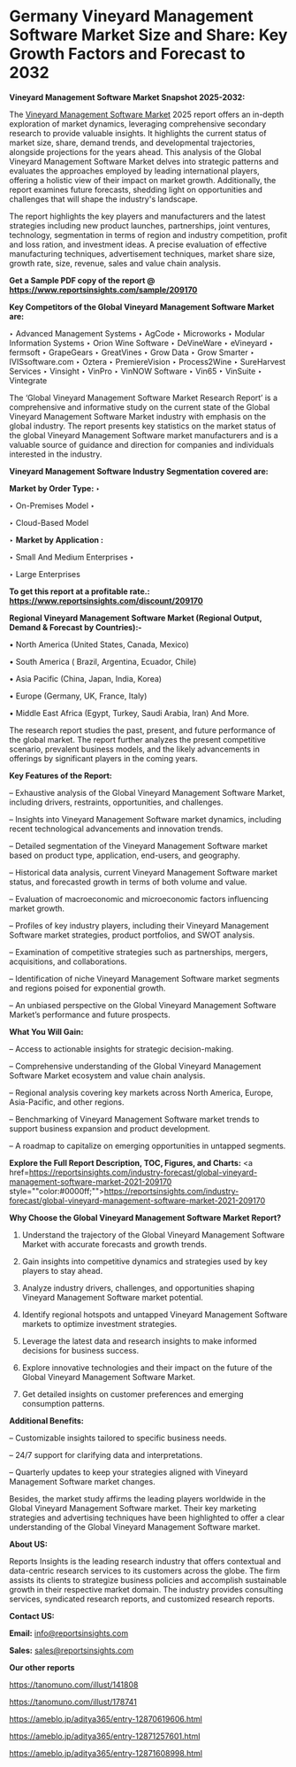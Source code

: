 # Germany Vineyard Management Software Market Size and Share: Key Growth Factors and Forecast to 2032

<strong>Vineyard Management Software Market Snapshot 2025-2032:</strong>

The <a href=https://www.reportsinsights.com/sample/209170>Vineyard Management Software Market</a> 2025 report offers an in-depth exploration of market dynamics, leveraging comprehensive secondary research to provide valuable insights. It highlights the current status of market size, share, demand trends, and developmental trajectories, alongside projections for the years ahead. This analysis of the Global Vineyard Management Software Market delves into strategic patterns and evaluates the approaches employed by leading international players, offering a holistic view of their impact on market growth. Additionally, the report examines future forecasts, shedding light on opportunities and challenges that will shape the industry's landscape.

The report highlights the key players and manufacturers and the latest strategies including new product launches, partnerships, joint ventures, technology, segmentation in terms of region and industry competition, profit and loss ration, and investment ideas. A precise evaluation of effective manufacturing techniques, advertisement techniques, market share size, growth rate, size, revenue, sales and value chain analysis.

<strong>Get a Sample PDF copy of the report @ <a href=https://www.reportsinsights.com/sample/209170 style=color:#0000ff;>https://www.reportsinsights.com/sample/209170</a></strong>

<strong>Key Competitors of the Global Vineyard Management Software Market are:</strong>

‣ Advanced Management Systems
‣ AgCode
‣ Microworks
‣ Modular Information Systems
‣ Orion Wine Software
‣ DeVineWare
‣ eVineyard
‣ fermsoft
‣ GrapeGears
‣ GreatVines
‣ Grow Data
‣ Grow Smarter
‣ IVISsoftware.com
‣ Oztera
‣ PremiereVision
‣ Process2Wine
‣ SureHarvest Services
‣ Vinsight
‣ VinPro
‣ VinNOW Software
‣ Vin65
‣ VinSuite
‣ Vintegrate

The ‘Global Vineyard Management Software Market Research Report’ is a comprehensive and informative study on the current state of the Global Vineyard Management Software Market industry with emphasis on the global industry. The report presents key statistics on the market status of the global Vineyard Management Software market manufacturers and is a valuable source of guidance and direction for companies and individuals interested in the industry.

<strong>Vineyard Management Software Industry Segmentation covered are:</strong>

<strong>Market by Order Type: </strong>
‣ 

‣ On-Premises Model
‣ 

‣ Cloud-Based Model

‣ 
<strong>Market by Application :</strong>

‣ Small And Medium Enterprises
‣ 

‣ Large Enterprises

<strong>To get this report at a profitable rate.: <a href=https://www.reportsinsights.com/discount/209170 style=color:#0000ff;>https://www.reportsinsights.com/discount/209170</a></strong>

<strong>Regional Vineyard Management Software Market (Regional Output, Demand &amp; Forecast by Countries):-</strong>

• North America (United States, Canada, Mexico)

• South America ( Brazil, Argentina, Ecuador, Chile)

• Asia Pacific (China, Japan, India, Korea)

• Europe (Germany, UK, France, Italy)

• Middle East Africa (Egypt, Turkey, Saudi Arabia, Iran) And More.

The research report studies the past, present, and future performance of the global market. The report further analyzes the present competitive scenario, prevalent business models, and the likely advancements in offerings by significant players in the coming years.

<strong>Key Features of the Report:</strong>

– Exhaustive analysis of the Global Vineyard Management Software Market, including drivers, restraints, opportunities, and challenges.

– Insights into Vineyard Management Software market dynamics, including recent technological advancements and innovation trends.

– Detailed segmentation of the Vineyard Management Software market based on product type, application, end-users, and geography.

– Historical data analysis, current Vineyard Management Software market status, and forecasted growth in terms of both volume and value.

– Evaluation of macroeconomic and microeconomic factors influencing market growth.

– Profiles of key industry players, including their Vineyard Management Software market strategies, product portfolios, and SWOT analysis.

– Examination of competitive strategies such as partnerships, mergers, acquisitions, and collaborations.

– Identification of niche Vineyard Management Software market segments and regions poised for exponential growth.

– An unbiased perspective on the Global Vineyard Management Software Market’s performance and future prospects.

<strong>What You Will Gain:</strong>

– Access to actionable insights for strategic decision-making.

– Comprehensive understanding of the Global Vineyard Management Software Market ecosystem and value chain analysis.

– Regional analysis covering key markets across North America, Europe, Asia-Pacific, and other regions.

– Benchmarking of Vineyard Management Software market trends to support business expansion and product development.

– A roadmap to capitalize on emerging opportunities in untapped segments.

<strong>Explore the Full Report Description, TOC, Figures, and Charts:</strong>
<a href=https://reportsinsights.com/industry-forecast/global-vineyard-management-software-market-2021-209170 style=""color:#0000ff;"">https://reportsinsights.com/industry-forecast/global-vineyard-management-software-market-2021-209170</a>

<strong>Why Choose the Global Vineyard Management Software Market Report?</strong>

1. Understand the trajectory of the Global Vineyard Management Software Market with accurate forecasts and growth trends.

2. Gain insights into competitive dynamics and strategies used by key players to stay ahead.

3. Analyze industry drivers, challenges, and opportunities shaping Vineyard Management Software market potential.

4. Identify regional hotspots and untapped Vineyard Management Software markets to optimize investment strategies.

5. Leverage the latest data and research insights to make informed decisions for business success.

6. Explore innovative technologies and their impact on the future of the Global Vineyard Management Software Market.

7. Get detailed insights on customer preferences and emerging consumption patterns.

<strong>Additional Benefits:</strong>

– Customizable insights tailored to specific business needs.

– 24/7 support for clarifying data and interpretations.

– Quarterly updates to keep your strategies aligned with Vineyard Management Software market changes.

Besides, the market study affirms the leading players worldwide in the Global Vineyard Management Software market. Their key marketing strategies and advertising techniques have been highlighted to offer a clear understanding of the Global Vineyard Management Software market.

<strong><strong>About US</strong>:</strong>

Reports Insights is the leading research industry that offers contextual and data-centric research services to its customers across the globe. The firm assists its clients to strategize business policies and accomplish sustainable growth in their respective market domain. The industry provides consulting services, syndicated research reports, and customized research reports.

<strong>Contact US:</strong>

<p class=><b>Email:</b> <a href=mailto:info@reportsinsights.com>info@reportsinsights.com</a></p>
<p class=><b>Sales:</b> <a href=mailto:sales@reportsinsights.com>sales@reportsinsights.com</a></p>

<strong>Our other reports</strong>

<a href=https://tanomuno.com/illust/141808>https://tanomuno.com/illust/141808</a>

<a href=https://tanomuno.com/illust/178741>https://tanomuno.com/illust/178741</a>

<a href=https://ameblo.jp/aditya365/entry-12870619606.html>https://ameblo.jp/aditya365/entry-12870619606.html</a>

<a href=https://ameblo.jp/aditya365/entry-12871257601.html>https://ameblo.jp/aditya365/entry-12871257601.html</a>

<a href=https://ameblo.jp/aditya365/entry-12871608998.html>https://ameblo.jp/aditya365/entry-12871608998.html</a>
